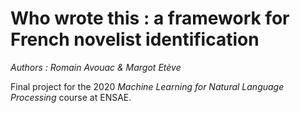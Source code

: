 # Who wrote this : a framework for French novelist identification

*Authors : Romain Avouac & Margot Etève*

Final project for the 2020 *Machine Learning for Natural Language Processing* course at ENSAE.
